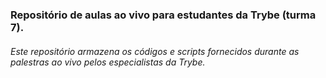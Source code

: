 ### Repositório de aulas ao vivo para estudantes da Trybe (turma 7).

###### Este repositório armazena os códigos e scripts fornecidos durante as palestras ao vivo pelos especialistas da Trybe.
